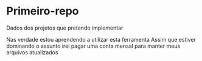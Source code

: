 # Primeiro-repo
Dados dos projetos que pretendo implementar

Nas verdade estou aprendendo a utilizar esta ferramenta
Assim que estiver dominando o assunto irei pagar uma conta mensal para manter meus arquivos atualizados

